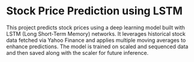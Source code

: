 # Stock Price Prediction using LSTM
This project predicts stock prices using a deep learning model built with LSTM (Long Short-Term Memory) networks. It leverages historical stock data fetched via Yahoo Finance and applies multiple moving averages to enhance predictions. The model is trained on scaled and sequenced data and then saved along with the scaler for future inference.
